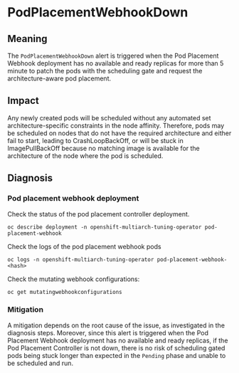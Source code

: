 # PodPlacementWebhookDown

## Meaning

The `PodPlacementWebhookDown` alert is triggered when the Pod Placement Webhook deployment has no available
and ready replicas for more than 5 minute to patch the pods with the scheduling gate and request the architecture-aware
pod placement.

## Impact

Any newly created pods will be scheduled without any automated set architecture-specific constraints in the node affinity.
Therefore, pods may be scheduled on nodes that do not have the required architecture and either fail to start, 
leading to CrashLoopBackOff, or will be stuck in ImagePullBackOff because no matching image is available for the architecture
of the node where the pod is scheduled.

## Diagnosis

### Pod placement webhook deployment

Check the status of the pod placement controller deployment.

```shell
oc describe deployment -n openshift-multiarch-tuning-operator pod-placement-webhook
```

Check the logs of the pod placement webhook pods

```shell
oc logs -n openshift-multiarch-tuning-operator pod-placement-webhook-<hash>
```

Check the mutating webhook configurations:

```shell
oc get mutatingwebhookconfigurations
```

### Mitigation

A mitigation depends on the root cause of the issue, as investigated in the diagnosis steps.
Moreover, since this alert is triggered when the Pod Placement Webhook deployment has no available and ready replicas,
if the Pod Placement Controller is not down, there is no risk of scheduling gated pods being stuck longer than expected
in the `Pending` phase and unable to be scheduled and run.